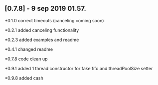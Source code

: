 ## [0.7.8] - 9 sep 2019 01.57.

*0.1.0 correct timeouts (canceling coming soon)

*0.2.1 added canceling functionality

*0.2.3 added examples and readme

*0.4.1 changed readme
 
*0.7.8 code clean up

*0.9.1 added 1 thread constructor for fake fifo and threadPoolSize setter

*0.9.8 added cash